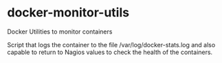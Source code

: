 # docker-monitor-utils
Docker Utilities to monitor containers

Script that logs the container to the file /var/log/docker-stats.log and also capable to return to Nagios values to check the health of the containers.
